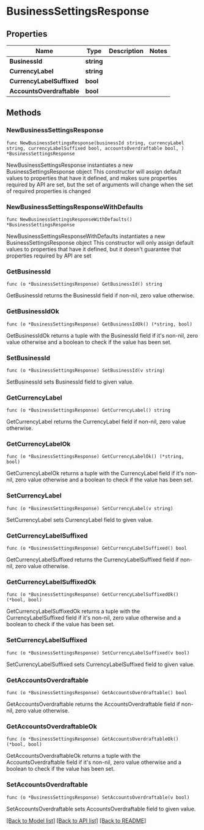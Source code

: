 # BusinessSettingsResponse

## Properties

Name | Type | Description | Notes
------------ | ------------- | ------------- | -------------
**BusinessId** | **string** |  | 
**CurrencyLabel** | **string** |  | 
**CurrencyLabelSuffixed** | **bool** |  | 
**AccountsOverdraftable** | **bool** |  | 

## Methods

### NewBusinessSettingsResponse

`func NewBusinessSettingsResponse(businessId string, currencyLabel string, currencyLabelSuffixed bool, accountsOverdraftable bool, ) *BusinessSettingsResponse`

NewBusinessSettingsResponse instantiates a new BusinessSettingsResponse object
This constructor will assign default values to properties that have it defined,
and makes sure properties required by API are set, but the set of arguments
will change when the set of required properties is changed

### NewBusinessSettingsResponseWithDefaults

`func NewBusinessSettingsResponseWithDefaults() *BusinessSettingsResponse`

NewBusinessSettingsResponseWithDefaults instantiates a new BusinessSettingsResponse object
This constructor will only assign default values to properties that have it defined,
but it doesn't guarantee that properties required by API are set

### GetBusinessId

`func (o *BusinessSettingsResponse) GetBusinessId() string`

GetBusinessId returns the BusinessId field if non-nil, zero value otherwise.

### GetBusinessIdOk

`func (o *BusinessSettingsResponse) GetBusinessIdOk() (*string, bool)`

GetBusinessIdOk returns a tuple with the BusinessId field if it's non-nil, zero value otherwise
and a boolean to check if the value has been set.

### SetBusinessId

`func (o *BusinessSettingsResponse) SetBusinessId(v string)`

SetBusinessId sets BusinessId field to given value.


### GetCurrencyLabel

`func (o *BusinessSettingsResponse) GetCurrencyLabel() string`

GetCurrencyLabel returns the CurrencyLabel field if non-nil, zero value otherwise.

### GetCurrencyLabelOk

`func (o *BusinessSettingsResponse) GetCurrencyLabelOk() (*string, bool)`

GetCurrencyLabelOk returns a tuple with the CurrencyLabel field if it's non-nil, zero value otherwise
and a boolean to check if the value has been set.

### SetCurrencyLabel

`func (o *BusinessSettingsResponse) SetCurrencyLabel(v string)`

SetCurrencyLabel sets CurrencyLabel field to given value.


### GetCurrencyLabelSuffixed

`func (o *BusinessSettingsResponse) GetCurrencyLabelSuffixed() bool`

GetCurrencyLabelSuffixed returns the CurrencyLabelSuffixed field if non-nil, zero value otherwise.

### GetCurrencyLabelSuffixedOk

`func (o *BusinessSettingsResponse) GetCurrencyLabelSuffixedOk() (*bool, bool)`

GetCurrencyLabelSuffixedOk returns a tuple with the CurrencyLabelSuffixed field if it's non-nil, zero value otherwise
and a boolean to check if the value has been set.

### SetCurrencyLabelSuffixed

`func (o *BusinessSettingsResponse) SetCurrencyLabelSuffixed(v bool)`

SetCurrencyLabelSuffixed sets CurrencyLabelSuffixed field to given value.


### GetAccountsOverdraftable

`func (o *BusinessSettingsResponse) GetAccountsOverdraftable() bool`

GetAccountsOverdraftable returns the AccountsOverdraftable field if non-nil, zero value otherwise.

### GetAccountsOverdraftableOk

`func (o *BusinessSettingsResponse) GetAccountsOverdraftableOk() (*bool, bool)`

GetAccountsOverdraftableOk returns a tuple with the AccountsOverdraftable field if it's non-nil, zero value otherwise
and a boolean to check if the value has been set.

### SetAccountsOverdraftable

`func (o *BusinessSettingsResponse) SetAccountsOverdraftable(v bool)`

SetAccountsOverdraftable sets AccountsOverdraftable field to given value.



[[Back to Model list]](../README.md#documentation-for-models) [[Back to API list]](../README.md#documentation-for-api-endpoints) [[Back to README]](../README.md)


